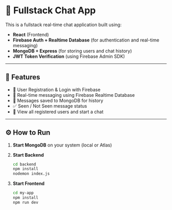 # 💬 Fullstack Chat App

This is a fullstack real-time chat application built using:

- **React** (Frontend)
- **Firebase Auth + Realtime Database** (for authentication and real-time messaging)
- **MongoDB + Express** (for storing users and chat history)
- **JWT Token Verification** (using Firebase Admin SDK)

---

## 🚀 Features

- 🔐 User Registration & Login with Firebase
- 💬 Real-time messaging using Firebase Realtime Database
- 🧾 Messages saved to MongoDB for history
- ✅ Seen / Not Seen message status
- 🧑 View all registered users and start a chat

---

## ⚙️ How to Run

1. **Start MongoDB** on your system (local or Atlas)

2. **Start Backend**
   ```bash
   cd backend
   npm install
   nodemon index.js

3. **Start Frontend**
   ```bash
   cd my-app
   npm install
   npm run dev
